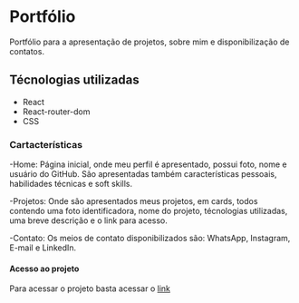 # Portfólio

Portfólio para a apresentação de projetos, sobre mim e disponibilização de contatos.

## Técnologias utilizadas

- React
- React-router-dom
- CSS

### Cartacterísticas

-Home: Página inicial, onde meu perfil é apresentado, possui foto, nome e usuário do GitHub. São apresentadas também características pessoais, habilidades técnicas e soft skills.

-Projetos: Onde são apresentados meus projetos, em cards, todos contendo uma foto identificadora, nome do projeto, técnologias utilizadas, uma breve descrição e o link para acesso.

-Contato: Os meios de contato disponibilizados são: WhatsApp, Instagram, E-mail e LinkedIn.

#### Acesso ao projeto

Para acessar o projeto basta acessar o [link](https://marcusurani.netlify.app)
